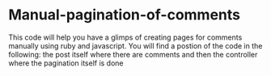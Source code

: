# Manual-pagination-of-comments
This code will help you have a glimps of creating pages for comments manually using ruby and javascript. You will find a postion of the code in the following: the post itself where there are comments and then the controller where the pagination itself is done
